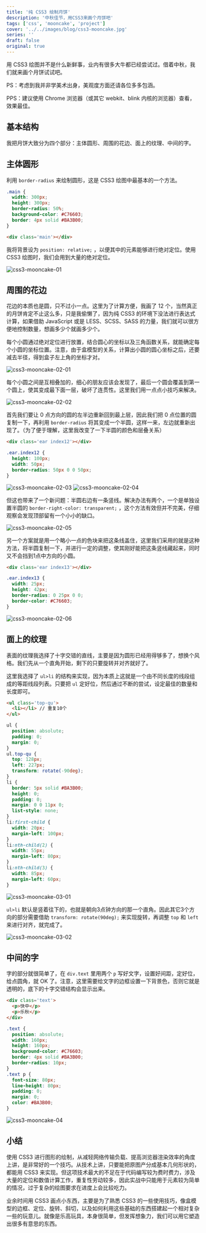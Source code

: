 ```yaml
---
title: '纯 CSS3 绘制月饼'
description: '中秋佳节，用CSS3来画个月饼吧'
tags: ['css', 'mooncake', 'project']
cover: '../../images/blog/css3-mooncake.jpg'
series: ''
draft: false
original: true
---
```


用 CSS3 绘图并不是什么新鲜事，业内有很多大牛都已经尝试过。借着中秋，我们就来画个月饼试试吧。

PS：考虑到我并非学美术出身，美观度方面还请各位多多包涵。

PPS：建议使用 Chrome 浏览器（或其它 webkit、blink 内核的浏览器）查看，效果最佳。

## 基本结构

我把月饼大致分为四个部分：主体圆形、周围的花边、面上的纹理、中间的字。

## 主体圆形

利用 `border-radius` 来绘制圆形，这是 CSS3 绘图中最基本的一个方法。

```css
.main {
  width: 300px;
  height: 300px;
  border-radius: 50%;
  background-color: #C76603;
  border: 4px solid #BA3B00;
}
```
```html
<div class='main'></div>
```

我将背景设为 `position: relative;` ，以便其中的元素能够进行绝对定位。使用 CSS3 绘图时，我们会用到大量的绝对定位。

![css3-mooncake-01](../../images/blog/css3-mooncake/01.jpg)

## 周围的花边

花边的本质也是圆，只不过小一点。这里为了计算方便，我画了 12 个，当然真正的月饼肯定不止这么多，只是我偷懒了，因为纯 CSS3 的环境下没法进行表达式计算，如果借助 JavaScript 或是 LESS、SCSS、SASS 的力量，我们就可以很方便地控制数量，想画多少个就画多少个。

每个小圆通过绝对定位进行放置，结合圆心的坐标以及三角函数关系，就能确定每个小圆的坐标位置。注意，由于盒模型的关系，计算出小圆的圆心坐标之后，还要减去半径，得到盒子左上角的坐标才对。

![css3-mooncake-02-01](../../images/blog/css3-mooncake/02-01.jpg)

每个小圆之间是互相叠加的，细心的朋友应该会发现了，最后一个圆会覆盖到第一个圆上，使其变成最下面一层，破坏了连贯性。这里我们用一点点小技巧来解决。

![css3-mooncake-02-02](../../images/blog/css3-mooncake/02-02.jpg)

首先我们要让 0 点方向的圆的左半边重新回到最上层，因此我们把 0 点位置的圆复制一下，再利用 `border-radius` 将其变成一个半圆，这样一来，左边就重新出现了。（为了便于理解，这里我改变了一下半圆的颜色和层叠关系）

```html
<div class='ear index12'></div>
```

```css
.ear.index12 {
  height: 100px;
  width: 50px;
  border-radius: 50px 0 0 50px;
}
```

![css3-mooncake-02-03](../../images/blog/css3-mooncake/02-03.jpg)
![css3-mooncake-02-04](../../images/blog/css3-mooncake/02-04.jpg)

但这也带来了一个新问题：半圆右边有一条竖线。解决办法有两个，一个是单独设置半圆的 `border-right-color: transparent;` ，这个方法有效但并不完美，仔细观察会发现顶部留有一个小小的缺口。

![css3-mooncake-02-05](../../images/blog/css3-mooncake/02-05.jpg)

另一个方案就是用一个略小一点的色块来把这条线盖住，这里我们采用的就是这种方法，将半圆复制一下，并进行一定的调整，使其刚好能把这条竖线藏起来，同时又不会挡到1点中方向的小圆。

```html
<div class='ear index13'></div>
```

```css
.ear.index13 {
  width: 25px;
  height: 42px;
  border-radius: 0 25px 0 0;
  border-color: #C76603;
}
```

![css3-mooncake-02-06](../../images/blog/css3-mooncake/02-06.jpg)

## 面上的纹理

表面的纹理我选择了十字交错的直线，主要是因为圆形已经用得够多了，想换个风格。我们先从一个直角开始，剩下的只要旋转并对齐就好了。

这里我选择了 `ul>li` 的结构来实现，因为本质上这就是一个由不同长度的线段组成的等距线段列表。只要把 `ul` 定好位，然后通过不断的尝试，设定最佳的数量和长度即可。

```html
<ul class='top-qu'>
  <li></li> // 重复10个
</ul>

```

```css
ul {
  position: absolute;
  padding: 0;
  margin: 0;
}
ul.top-qu {
  top: 128px;
  left: 227px;
  transform: rotate(-90deg);
}
li {
  border: 5px solid #BA3B00;
  height: 0;
  padding: 0;
  margin: 0 0 11px 0;
  list-style: none;
}
li:first-child {
  width: 20px;
  margin-left: 100px;
}
li:nth-child(2) {
  width: 55px;
  margin-left: 80px;
}
li:nth-child(3) {
  width: 85px;
  margin-left: 60px;
}
```

![css3-mooncake-03-01](../../images/blog/css3-mooncake/03-01.jpg)

`ul>li` 默认是竖着往下的，也就是朝向3点钟方向的那一个直角。因此其它3个方向的部分需要借助 `transform: rotate(90deg);` 来实现旋转，再调整 `top` 和 `left` 来进行对齐，就完成了。

![css3-mooncake-03-02](../../images/blog/css3-mooncake/03-02.jpg)

## 中间的字

字的部分就很简单了，在 `div.text` 里用两个 `p` 写好文字，设置好间距，定好位，给点圆角，就 OK 了。注意，这里需要给文字的边框设置一下背景色，否则它就是透明的，底下的十字交错结构会显示出来。

```html
<div class='text'>
  <p>快中</p>
  <p>乐秋</p>
</div>
```

```css
.text {
  position: absolute;
  width: 160px;
  height: 160px;
  background-color: #C76603;
  border: 4px solid #BA3B00;
  border-radius: 10px;
}
.text p {
  font-size: 80px;
  line-height: 80px;
  padding: 0;
  margin: 0;
  color: #BA3B00;
}
```

![css3-mooncake-04](../../images/blog/css3-mooncake/04.jpg)

## 小结

使用 CSS3 进行图形的绘制，从减轻网络传输负载、提高浏览器渲染效率的角度上讲，是非常好的一个技巧。从技术上讲，只要能把原图产分成基本几何形状的，都能用 CSS3 来实现。但这项技术最大的不足在于代码编写较为费时费力，涉及大量的定位和数值计算工作，重复性劳动较多，因此实战中只能用于元素较为简单的情况，过于复杂的绘图要求在进度上会比较吃力。

业余时间用 CSS3 画点小东西，主要是为了熟悉 CSS3 的一些使用技巧，像盒模型的边框、定位、旋转、斜切，以及如何利用这些基础的东西搭建起一个相对复杂一些的玩意儿。就像是乐高玩具，本身很简单，但发挥想象力，我们可以用它塑造出很多有意思的东西。
